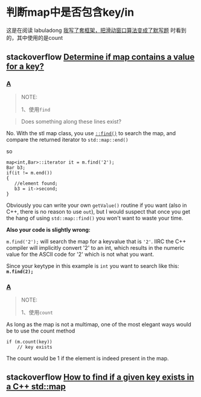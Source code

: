 # 判断map中是否包含key/in

这是在阅读 labuladong [我写了套框架，把滑动窗口算法变成了默写题](https://mp.weixin.qq.com/s/ioKXTMZufDECBUwRRp3zaA) 时看到的，其中使用的是count

## stackoverflow [Determine if map contains a value for a key?](https://stackoverflow.com/questions/3136520/determine-if-map-contains-a-value-for-a-key)



### [A](https://stackoverflow.com/a/3136537)

> NOTE: 
>
> 1、使用`find`

> Does something along these lines exist?

No. With the stl map class, you use [`::find()`](http://en.cppreference.com/w/cpp/container/map/find) to search the map, and compare the returned iterator to `std::map::end()`

so

```
map<int,Bar>::iterator it = m.find('2');
Bar b3;
if(it != m.end())
{
   //element found;
   b3 = it->second;
}
```

Obviously you can write your own `getValue()` routine if you want (also in C++, there is no reason to use `out`), but I would suspect that once you get the hang of using `std::map::find()` you won't want to waste your time.

**Also your code is slightly wrong:**

`m.find('2');` will search the map for a keyvalue that is `'2'`. IIRC the C++ compiler will implicitly convert '2' to an int, which results in the numeric value for the ASCII code for '2' which is not what you want.

Since your keytype in this example is `int` you want to search like this: **`m.find(2);`**



### [A](https://stackoverflow.com/a/11765524)

> NOTE: 
>
> 1、使用`count`

As long as the map is not a multimap, one of the most elegant ways would be to use the count method

```
if (m.count(key))
    // key exists
```

The count would be 1 if the element is indeed present in the map.

## stackoverflow [How to find if a given key exists in a C++ std::map](https://stackoverflow.com/questions/1939953/how-to-find-if-a-given-key-exists-in-a-c-stdmap)